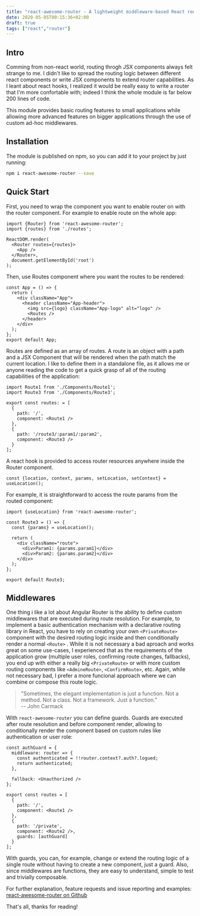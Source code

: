 ```yaml
---
title: "react-awesome-router - A lightweight middleware-based React router alternative"
date: 2020-05-05T00:15:36+02:00
draft: true
tags: ["react","router"]
---
```


## Intro 
Comming from non-react world, routing throgh JSX components always felt strange to me. I didn't like to spread the routing logic between different react components or write JSX components to extend router capabilities. As I leant about react hooks, I realized it would be really easy to write a router that I'm more confortable with; indeed I think the whole module is far below 200 lines of code.

This module provides basic routing features to small applications while allowing more advanced features on bigger applications through the use of custom ad-hoc middlewares.

## Installation
The module is published on npm, so you can add it to your project by just running:

```bash
npm i react-awesome-router --save
```

## Quick Start

First, you need to wrap the component you want to enable router on with the router component. For example to enable route on the whole app:

```tsx
import {Router} from 'react-awesome-router';
import {routes} from './routes';

ReactDOM.render(
  <Router routes={routes}>
    <App />
  </Router>,
  document.getElementById('root')
);
```
Then, use Routes component where you want the routes to be rendered:

```tsx
const App = () => {
  return (
    <div className="App">
      <header className="App-header">
        <img src={logo} className="App-logo" alt="logo" />
        <Routes />
      </header>
    </div>
  );
};
export default App;
```

Routes are defined as an array of routes. A route is an object with a path and a JSX Component that will be rendered when the path match the current location. I like to define them in a standalone file, as it allows me or anyone reading the code to get a quick grasp of all of the routing capabilities of the application:

```tsx
import Route1 from './Components/Route1';
import Route3 from './Components/Route3';

export const routes: = [
  {
    path: '/',
    component: <Route1 />
  },
  {
    path: '/route3/:param1/:param2',
    component: <Route3 />
  }
];
```

A react hook is provided to access router resources anywhere inside the Router component.

```tsx
const {location, context, params, setLocation, setContext} = useLocation();
```

For example, it is straightforward to access the route params from the routed component:

```tsx
import {useLocation} from 'react-awesome-router';

const Route3 = () => {
  const {params} = useLocation();

  return (
    <div className="route">
      <div>Param1: {params.param1}</div>
      <div>Param2: {params.param2}</div>
    </div>
  );
};

export default Route3;
```

## Middlewares

One thing i like a lot about Angular Router is the ability to define custom middlewares that are executed during route resolution. For example, to implement a basic authentication mechanism with a declarative routing library in React, you have to rely on creating your own ```<PrivateRoute>``` component with the desired routing logic inside and then conditionally render a normal ```<Route>``` . While it is not necessary a bad aproach and works great on some use-cases, I experienced that as the requirements of the application grow (multiple user roles, confirming route changes, fallbacks), you end up with either a really big ```<PrivateRoute>``` or with more custom routing components like ```<AdmineRoute>```, ```<ConfirmRoute>```, etc. Again, while not necessary bad, I prefer a more funcional approach where we can combine or compose this route logic.

> "Sometimes, the elegant implementation is just a function.  Not a method.  Not a class.  Not a framework.  Just a function."    
> -- John Carmack

With ```react-awesome-router``` you can define guards. Guards are executed after route resolution and before component render, allowing to conditionally render the component based on custom rules like authentication or user role:

```tsx
const authGuard = {
  middleware: router => {
    const authenticated = !!router.context?.auth?.logued;
    return authenticated;
  },

  fallback: <Unauthorized />
};

export const routes = [
  {
    path: '/',
    component: <Route1 />
  },
  {
    path: '/private',
    component: <Route2 />,
    guards: [authGuard]
  }
];
```

With guards, you can, for example, change or extend the routing logic of a single route without having to create a new component, just a guard. Also, since middlewares are functions, they are easy to understand, simple to test and trivially composable.

For further explanation, feature requests and issue reporting and examples:
[react-awesome-router on Github](https://github.com/hzeroo/react-awesome-router)

That's all, thanks for reading!